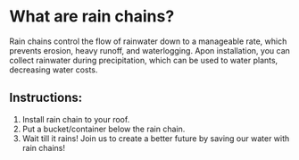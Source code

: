 # What are rain chains?
Rain chains control the flow of rainwater down to a manageable rate, which prevents erosion, heavy runoff, and waterlogging. Apon installation, you can collect rainwater during precipitation, which can be used to water plants, decreasing water costs.
## Instructions:
1) Install rain chain to your roof. 
2) Put a bucket/container below the rain chain.
3) Wait till it rains!
Join us to create a better future by saving our water with rain chains!
